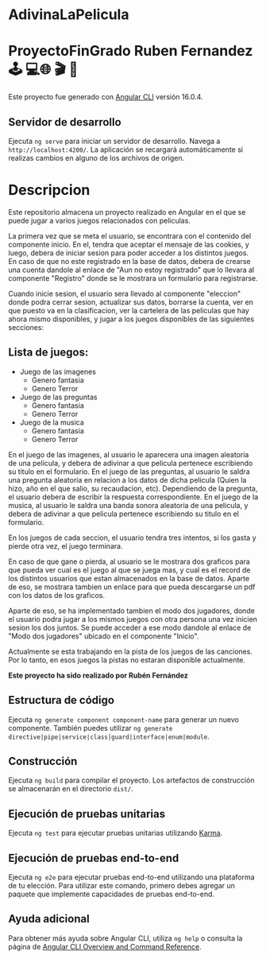 # AdivinaLaPelicula

# ProyectoFinGrado Ruben Fernandez 🕹️ 💻🌐 🎬 🎥

Este proyecto fue generado con [Angular CLI](https://github.com/angular/angular-cli) versión 16.0.4.

## Servidor de desarrollo

Ejecuta `ng serve` para iniciar un servidor de desarrollo. Navega a `http://localhost:4200/`. La aplicación se recargará automáticamente si realizas cambios en alguno de los archivos de origen.

# Descripcion

Este repositorio almacena un proyecto realizado en Angular en el que se puede jugar a varios juegos relacionados con peliculas.

La primera vez que se meta el usuario, se encontrara con el contenido del componente inicio. En el, tendra que aceptar el mensaje de las cookies, y luego, debera de iniciar sesion para poder acceder a los distintos juegos. En caso de que no este registrado en la base de datos, debera de crearse una cuenta dandole al enlace de "Aun no estoy registrado" que lo llevara al componente "Registro" donde se le mostrara un formulario para registrarse.

Cuando inicie sesion, el usuario sera llevado al componente "eleccion" donde podra cerrar sesion, actualizar sus datos, borrarse la cuenta, ver en que puesto va en la clasificacion, ver la cartelera de las peliculas que hay ahora mismo disponibles, y jugar a los juegos disponibles de las siguientes secciones:

## Lista de juegos: 
- Juego de las imagenes
    - Genero fantasia
    - Genero Terror
- Juego de las preguntas
    - Genero fantasia
    - Genero Terror
- Juego de la musica 
    - Genero fantasia
    - Genero Terror

En el juego de las imagenes, al usuario le aparecera una imagen aleatoria de una pelicula, y debera de adivinar a que pelicula pertenece escribiendo su titulo en el formulario. En el juego de las preguntas, al usuario le saldra una pregunta aleatoria en relacion a los datos de dicha pelicula (Quien la hizo, año en el que salio, su recaudacion, etc). Dependiendo de la pregunta, el usuario debera de escribir la respuesta correspondiente. En el juego de la musica, al usuario le saldra una banda sonora aleatoria de una pelicula, y debera de adivinar a que pelicula pertenece escribiendo su titulo en el formulario.

En los juegos de cada seccion, el usuario tendra tres intentos, si los gasta y pierde otra vez, el juego terminara.

En caso de que gane o pierda, al usuario se le mostrara dos graficos para que pueda ver cual es el juego al que se juega mas, y cual es el record de los distintos usuarios que estan almacenados en la base de datos. Aparte de eso, se mostrara tambien un enlace para que pueda descargarse un pdf con los datos de los graficos.

Aparte de eso, se ha implementado tambien el modo dos jugadores, donde el usuario podra jugar a los mismos juegos con otra persona una vez inicien sesion los dos juntos. Se puede acceder a ese modo dandole al enlace de "Modo dos jugadores" ubicado en el componente "Inicio".

Actualmente se esta trabajando en la pista de los juegos de las canciones. Por lo tanto, en esos juegos la pistas no estaran disponible actualmente.

**Este proyecto ha sido realizado por Rubén Fernández**

## Estructura de código

Ejecuta `ng generate component component-name` para generar un nuevo componente. También puedes utilizar `ng generate directive|pipe|service|class|guard|interface|enum|module`.

## Construcción

Ejecuta  `ng build` para compilar el proyecto. Los artefactos de construcción se almacenarán en el directorio  `dist/`.

## Ejecución de pruebas unitarias

Ejecuta  `ng test`  para ejecutar pruebas unitarias utilizando [Karma](https://karma-runner.github.io).

## Ejecución de pruebas end-to-end

Ejecuta  `ng e2e` para ejecutar pruebas end-to-end utilizando una plataforma de tu elección. Para utilizar este comando, primero debes agregar un paquete que implemente capacidades de pruebas end-to-end.

## Ayuda adicional

Para obtener más ayuda sobre Angular CLI, utiliza `ng help` o consulta la página de [Angular CLI Overview and Command Reference](https://angular.io/cli).
